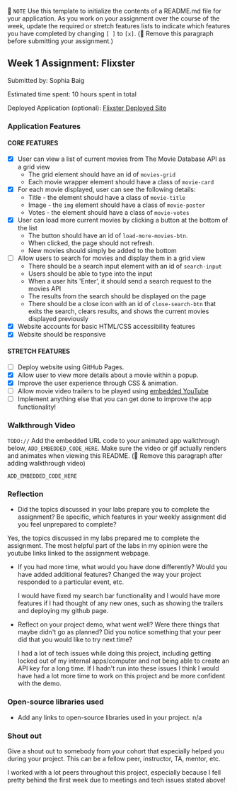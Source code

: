 📝 `NOTE` Use this template to initialize the contents of a README.md file for your application. As you work on your assignment over the course of the week, update the required or stretch features lists to indicate which features you have completed by changing `[ ]` to `[x]`. (🚫 Remove this paragraph before submitting your assignment.)

## Week 1 Assignment: Flixster

Submitted by: Sophia Baig

Estimated time spent: 10 hours spent in total

Deployed Application (optional): [Flixster Deployed Site](ADD_LINK_HERE)

### Application Features

#### CORE FEATURES

- [x] User can view a list of current movies from The Movie Database API as a grid view
  - The grid element should have an id of `movies-grid`
  - Each movie wrapper element should have a class of `movie-card`
- [x] For each movie displayed, user can see the following details:
  - Title - the element should have a class of `movie-title`
  - Image - the `img` element should have a class of `movie-poster`
  - Votes - the element should have a class of `movie-votes`
- [x] User can load more current movies by clicking a button at the bottom of the list
  - The button should have an id of `load-more-movies-btn`.
  - When clicked, the page should not refresh.
  - New movies should simply be added to the bottom
- [ ] Allow users to search for movies and display them in a grid view
  - There should be a search input element with an id of `search-input`
  - Users should be able to type into the input
  - When a user hits 'Enter', it should send a search request to the movies API
  - The results from the search should be displayed on the page
  - There should be a close icon with an id of `close-search-btn` that exits the search, clears results, and shows the current movies displayed previously
- [x] Website accounts for basic HTML/CSS accessibility features
- [x] Website should be responsive

#### STRETCH FEATURES

- [ ] Deploy website using GitHub Pages. 
- [x] Allow user to view more details about a movie within a popup.
- [x] Improve the user experience through CSS & animation.
- [ ] Allow movie video trailers to be played using [embedded YouTube](https://support.google.com/youtube/answer/171780?hl=en)
- [ ] Implement anything else that you can get done to improve the app functionality!

### Walkthrough Video

`TODO://` Add the embedded URL code to your animated app walkthrough below, `ADD_EMBEDDED_CODE_HERE`. Make sure the video or gif actually renders and animates when viewing this README. (🚫 Remove this paragraph after adding walkthrough video)

`ADD_EMBEDDED_CODE_HERE`

### Reflection

* Did the topics discussed in your labs prepare you to complete the assignment? Be specific, which features in your weekly assignment did you feel unprepared to complete?

Yes, the topics discussed in my labs prepared me to complete the assignment. The most helpful part of the labs in my opinion were the youtube links linked to the assignment webpage. 

* If you had more time, what would you have done differently? Would you have added additional features? Changed the way your project responded to a particular event, etc.
  
  I would have fixed my search bar functionality and I would have more features if I had thought of any new ones, such as showing the trailers and deploying my github page. 

* Reflect on your project demo, what went well? Were there things that maybe didn't go as planned? Did you notice something that your peer did that you would like to try next time?

  I had a lot of tech issues while doing this project, including getting locked out of my internal apps/computer and not being able to create an API key for a long time. If I hadn't run
  into these issues I think I would have had a lot more time to work on this project and be more confident with the demo.

### Open-source libraries used

- Add any links to open-source libraries used in your project.
  n/a

### Shout out

Give a shout out to somebody from your cohort that especially helped you during your project. This can be a fellow peer, instructor, TA, mentor, etc.

  I worked with a lot peers throughout this project, especially because I fell pretty behind the first week due to meetings and tech issues stated above!
